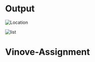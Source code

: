 # Output
![Location](https://github.com/user-attachments/assets/63600b1e-4a9e-4813-b721-60f7db7a5614)

![list](https://github.com/user-attachments/assets/d44559f1-9a1c-47d0-9e3a-b76f3fa75e1c)







# Vinove-Assignment
